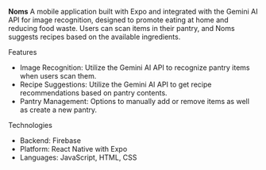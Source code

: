 **Noms**
A mobile application built with Expo and integrated with the Gemini AI API for image recognition, designed to promote eating at home and reducing food waste. Users can scan items in their pantry, and Noms suggests recipes based on the available ingredients.

Features
- Image Recognition: Utilize the Gemini AI API to recognize pantry items when users scan them.
- Recipe Suggestions: Utilize the Gemini AI API to get recipe recommendations based on pantry contents.
- Pantry Management: Options to manually add or remove items as well as create a new pantry.

Technologies
- Backend: Firebase
- Platform: React Native with Expo
- Languages: JavaScript, HTML, CSS
